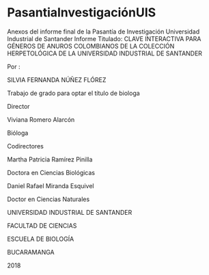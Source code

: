 # PasantiaInvestigaciónUIS
Anexos del informe final de la Pasantía de Investigación Universidad Industrial de Santander
Informe Titulado: CLAVE INTERACTIVA PARA GÉNEROS DE ANUROS COLOMBIANOS DE LA COLECCIÓN HERPETOLÓGICA DE LA UNIVERSIDAD INDUSTRIAL DE SANTANDER

Por :

SILVIA FERNANDA NÚÑEZ FLÓREZ

Trabajo de grado para optar el título de biologa





Director

Viviana Romero Alarcón

Bióloga


Codirectores

Martha Patricia Ramírez Pinilla

Doctora en Ciencias Biológicas

Daniel Rafael Miranda Esquivel

Doctor en Ciencias Naturales


UNIVERSIDAD INDUSTRIAL DE SANTANDER

FACULTAD DE CIENCIAS

ESCUELA DE BIOLOGÍA

BUCARAMANGA

2018
